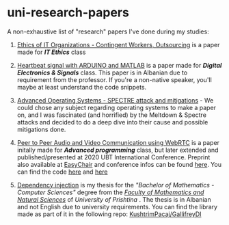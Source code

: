# uni-research-papers

A non-exhaustive list of "research" papers I've done during my studies:

1.  [Ethics of IT Organizations - Contingent Workers, Outsourcing](https://github.com/KushtrimPacaj/uni-research-papers/blob/main/Ethics%20of%20IT%20Organizations%20-%20Contingent%20Workers%2C%20Outsourcing.pdf) is a paper made for **_IT Ethics_** class

2.  [Heartbeat signal with ARDUINO and MATLAB](https://github.com/KushtrimPacaj/uni-research-papers/blob/main/Elektronika%20digjitale%20dhe%20sinjalet%20-%20Heartbeat%20signal%20with%20ARDUINO%20and%20MATLAB%20.pdf) is a paper made for **_Digital Electronics & Signals_** class. This paper is in Albanian due to requirement from the professor. If you're a non-native speaker, you'll maybe at least understand the code snippets.

3.  [Advanced Operating Systems - SPECTRE attack and mitigations](https://github.com/KushtrimPacaj/uni-research-papers/blob/main/Advanced%20Operating%20Systems%20-%20SPECTRE%20attack%20and%20mitigations.pdf) - We could chose any subject regarding operating systems to make a paper on, and I was fascinated (and horrified) by the Meltdown & Spectre attacks and decided to do a deep dive into their cause and possible mitigations done.
  
4.  [Peer to Peer Audio and Video Communication using WebRTC](https://github.com/KushtrimPacaj/uni-research-papers/blob/main/Peer%20to%20Peer%20Audio%20and%20Video%20Communication%20using%20WebRTC.pdf) is a paper initally made for **_Advanced programming_** class, but later extended and published/presented at 2020 UBT International Conference. Preprint also available at [EasyChair](https://easychair.org/publications/preprint/PMZj) and conference infos can be found [here](https://knowledgecenter.ubt-uni.net/conference/2020/all_events/320/).  You can find the code [here](https://github.com/KushtrimPacaj/AP.Project.WebRTC.Mobile) and [here](https://github.com/KushtrimPacaj/AP.Project.WebRTC.Signaling)

5. [Dependency injection](https://github.com/KushtrimPacaj/uni-research-papers/blob/main/Dependency%20Injection%20-%20Bachelor%20thesis.pdf) is my thesis for the _"Bachelor of Mathematics - Computer Sciences"_ degree from the [_Faculty of Mathematics and Natural Sciences_](https://fshmn.uni-pr.edu/) of _University of Prishtina_ . The thesis is in Albanian and not English due to university requirements. You can find the library made as part of it in the following repo: [KushtrimPacaj/GallifreyDI](https://github.com/KushtrimPacaj/gallifreydi)
